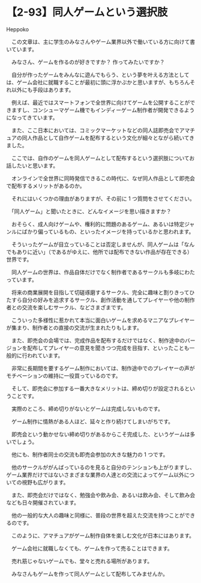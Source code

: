 # 【2-93】同人ゲームという選択肢

<div class="author">Heppoko</div>

　この文章は、主に学生のみなさんやゲーム業界以外で働いている方に向けて書いています。

　みなさん、ゲームを作るのが好きですか？ 作ってみたいですか？

　自分が作ったゲームをみんなに遊んでもらう、という夢を叶える方法としては、ゲーム会社に就職することが最初に頭に浮かぶかと思いますが、もちろんそれ以外にも手段はあります。

　例えば、最近ではスマートフォンで全世界に向けてゲームを公開することができますし、コンシューマゲーム機でもインディーゲーム制作者が開発できるようになってきています。

　また、ここ日本においては、コミックマーケットなどの同人誌即売会でアマチュアの同人作品として自作ゲームを配布するという文化が細々とながら続いてきました。

　ここでは、自作のゲームを同人ゲームとして配布するという選択肢についてお話したいと思います。

　オンラインで全世界に同時発信できるこの時代に、なぜ同人作品として即売会で配布するメリットがあるのか。

　それにはいくつかの理由がありますが、その前に 1 つ質問をさせてください。

　「同人ゲーム」と聞いたときに、どんなイメージを思い描きますか？

　おそらく、成人向けゲームや、権利的に問題のあるゲーム、あるいは特定ジャンルにばかり偏っているもの、といったイメージを持っているかと思われます。

　そういったゲームが目立っていることは否定しませんが、同人ゲームは「なんでもありに近い」（であるがゆえに、他所では配布できない作品が存在できる）世界です。

　同人ゲームの世界は、作品自体だけでなく制作者であるサークルも多岐にわたっています。

　将来の商業展開を目指して切磋琢磨するサークル、完全に趣味と割りきってひたすら自分の好みを追求するサークル、創作活動を通してプレイヤーや他の制作者との交流を楽しむサークル、などさまざまです。

　こういった多様性に惹かれて本当に面白いゲームを求めるマニアなプレイヤーが集まり、制作者との直接の交流が生まれたりもします。

　また、即売会の会場では、完成作品を配布するだけではなく、制作途中のバージョンを配布してプレイヤーの意見を聞きつつ完成を目指す、といったことも一般的に行われています。

　非常に長期間を要するゲーム制作においては、制作途中でのプレイヤーの声がモチベーションの維持に一役買っているのです。

　そして、即売会に参加する一番大きなメリットは、締め切りが設定されるということです。

　実際のところ、締め切りがないとゲームは完成しないものです。

　ゲーム制作に情熱がある人ほど、延々と作り続けてしまいがちです。

　即売会という動かせない締め切りがあるからこそ完成した、というゲームは多いでしょう。

　他にも、制作者同士の交流も即売会参加の大きな魅力の 1 つです。

　他のサークルががんばっているのを見ると自分のテンションも上がりますし、ゲーム業界だけではないさまざまな業界の人達との交流によってゲーム以外についての視野も広がります。

　また、即売会だけではなく、勉強会や飲み会、あるいは飲み会、そして飲み会なども日々開催されています。

　他の一般的な大人の趣味と同様に、普段の世界を超えた交流を持つことができるのです。

　このように、アマチュアがゲーム制作自体を楽しむ文化が日本にはあります。

　ゲーム会社に就職しなくても、ゲームを作って売ることはできます。

　売れ筋じゃないゲームでも、堂々と売れる場所があります。

　みなさんもゲームを作って同人ゲームとして配布してみませんか。
